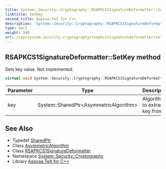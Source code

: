```yaml
---
title: System::Security::Cryptography::RSAPKCS1SignatureDeformatter::SetKey method
linktitle: SetKey
second_title: Aspose.TeX for C++
description: 'System::Security::Cryptography::RSAPKCS1SignatureDeformatter::SetKey method. Sets key value. Not implemented in C++.'
type: docs
weight: 300
url: /cpp/system.security.cryptography/rsapkcs1signaturedeformatter/setkey/
---
```

## RSAPKCS1SignatureDeformatter::SetKey method


Sets key value. Not implemented.

```cpp
virtual void System::Security::Cryptography::RSAPKCS1SignatureDeformatter::SetKey(System::SharedPtr<AsymmetricAlgorithm> key) override
```


| Parameter | Type | Description |
| --- | --- | --- |
| key | System::SharedPtr\<AsymmetricAlgorithm\> | Algorithm to extract key from. |

## See Also

* Typedef [SharedPtr](../../../system/sharedptr/)
* Class [AsymmetricAlgorithm](../../asymmetricalgorithm/)
* Class [RSAPKCS1SignatureDeformatter](../)
* Namespace [System::Security::Cryptography](../../)
* Library [Aspose.TeX for C++](../../../)
